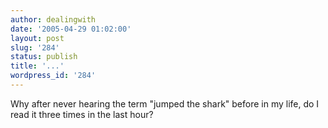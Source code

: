 ```yaml
---
author: dealingwith
date: '2005-04-29 01:02:00'
layout: post
slug: '284'
status: publish
title: '...'
wordpress_id: '284'
---
```


Why after never hearing the term "jumped the shark" before in my life, do I
read it three times in the last hour?

